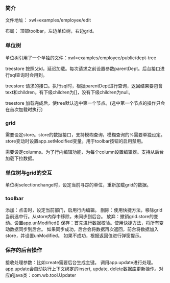 ### 简介

文件地址： xwl=examples/employee/edit

布局： 顶部toolbar，左边单位树，右边grid。

### 单位树

单位树引用了一个单独的文件：xwl=examples/employee/public/dept-tree

treestore 按照父id，延迟加载。每次请求之前设置参数parentDept。后台接口进行sql查询时会用到。

treestore 请求的接口。执行sql时，根据parentDept进行查询，返回结果要包含text和children。有下级children为[]，没有下级children为null。

treestore 加载完成后，使tree默认选中第一个节点。(选中第一个节点的操作只会在首次加载时执行)

### grid

需要设定store。store的数据接口，支持模糊查询，模糊查询的%需要单独设定。store变动时设置app.setModified变量。用于toolbar按钮的启用禁用。

需要设定columns。为了行内编辑功能，为每个column设置编辑器。支持从后台加载下拉数据。


### 单位树与grid的交互

单位树selectionchange时，设定当前寻踪的单位，重新加载grid的数据。


### toolbar

添加：点击时，设定当前部门，启用行内编辑。
删除：使用快捷方法，移除grid当前选中行。从store内存中移除，未同步到后台。
放弃：撤销grid.store的变动。设置app.unModified()
保存：首先进行数据校验。使用快捷方法，将所有变动数据同步到后台。
     如果同步成功，后台会将数据再次返回，前台将数据加入store，并设置unModified。
     如果不成功，根据返回值进行弹窗提示。

### 保存的后台操作

接收处理参数：比如create需要后台生成主键。
调用app.update进行处理。app.update会自动执行上下文绑定的insert, update, delete数据库更新操作。对应的java类：com.wb.tool.Updater

